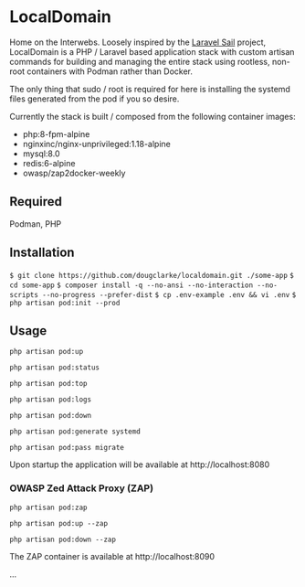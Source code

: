 # LocalDomain
Home on the Interwebs. Loosely inspired by the [Laravel Sail](https://laravel.com/docs/8.x/sail) project, LocalDomain is a PHP / Laravel based application stack with custom artisan commands for building and managing the entire stack using rootless, non-root containers with Podman rather than Docker.

The only thing that sudo / root is required for here is installing the systemd files generated from the pod if you so desire.

Currently the stack is built / composed from the following container images:

- php:8-fpm-alpine
- nginxinc/nginx-unprivileged:1.18-alpine
- mysql:8.0
- redis:6-alpine
- owasp/zap2docker-weekly

## Required

Podman, PHP

## Installation
`$ git clone https://github.com/dougclarke/localdomain.git ./some-app`
`$ cd some-app`
`$ composer install -q --no-ansi --no-interaction --no-scripts --no-progress --prefer-dist`
`$ cp .env-example .env && vi .env`
`$ php artisan pod:init --prod`

## Usage

`php artisan pod:up`

`php artisan pod:status`

`php artisan pod:top`

`php artisan pod:logs`

`php artisan pod:down`

`php artisan pod:generate systemd `

`php artisan pod:pass migrate`


Upon startup the application will be available at http://localhost:8080

### OWASP Zed Attack Proxy (ZAP)

`php artisan pod:zap`

`php artisan pod:up --zap`

`php artisan pod:down --zap`

The ZAP container is available at http://localhost:8090


...
